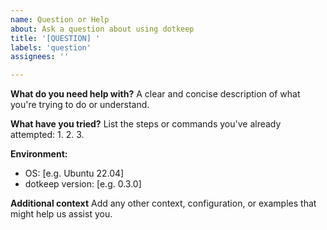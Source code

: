 ```yaml
---
name: Question or Help
about: Ask a question about using dotkeep
title: '[QUESTION] '
labels: 'question'
assignees: ''

---
```


**What do you need help with?**
A clear and concise description of what you're trying to do or understand.

**What have you tried?**
List the steps or commands you've already attempted:
1. 
2. 
3. 

**Environment:**
- OS: [e.g. Ubuntu 22.04]
- dotkeep version: [e.g. 0.3.0]

**Additional context**
Add any other context, configuration, or examples that might help us assist you.
